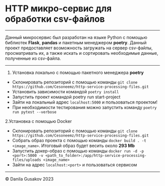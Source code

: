 # HTTP микро-сервис для обработки csv-файлов

- - -

Данный микросервис был разработан на языке Python с помощью библиотек **Flask**, **pandas** и пакетным менеджером **poetry**. Данный проект предоставляет возможность загружать на сервер csv-файлы, просматривать их, 
а также искать и сортировать необходимые данные, полученные из csv-файла.

- - -

1. Установка локально с помощью пакетного менеджера **poetry**
* Склонировать репозиторий с помощью команды `git clone https://github.com/Cesoneemz/http-service-processing-files.git`
* Установить зависимости командой `poetry install`
* Запустить проект командой poetry run start-project
* Зайти на локальный адрес `localhost:5000` и пользоваться проектом!
* При необходимости тестирования можно запустить команду `poetry run pytest --verbose`
  
2.Установка с помощью Docker
* Склонировать репозиторий с помощью команды `git clone https://github.com/Cesoneemz/http-service-processing-files.git`
* Собрать образ проекта с помощью команды `docker build . -t <image_name>`. Итоговый образ будет весить около **293 Mb**
* Запустить докер-образ с помощью команды `docker run -d -p <port>:5000 -v <path_to_folder>:/app/http-service-processing-files/uploads <image_name>`
* Зайти на адрес `localhost:<port>` и пользоваться сервисом

- - -

© Danila Gusakov 2023
